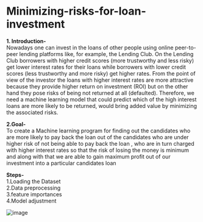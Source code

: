 # Minimizing-risks-for-loan-investment

**1. Introduction-** <br />
Nowadays one can invest in the loans of other people using online peer-to-peer lending platforms like, for example, the Lending Club. On the Lending Club borrowers with higher credit scores (more trustworthy and less risky) get lower interest rates for their loans while borrowers with lower credit scores (less trustworthy and more risky) get higher rates. From the point of view of the investor the loans with higher interest rates are more attractive because they provide higher return on investment (ROI) but on the other hand they pose risks of being not returned at all (defaulted). Therefore, we need a machine learning model that could predict which of the high interest loans are more likely to be returned, would bring added value by minimizing the associated risks.

**2.Goal-** <br />
To create a Machine learning program for finding out the candidates who are more likely to pay back the loan out of the candidates who are under higher risk of not being able to pay back the loan , who are in turn charged with higher interest rates so that the risk of losing the money is minimum and along with that we are able to gain maximum profit out of our investment into a particular candidates loan 

**Steps-** <br />
1.Loading the Dataset <br />
2.Data preprocessing <br />
3.feature importances <br />
4.Model adjustment

![image](https://user-images.githubusercontent.com/51155947/128470776-1d85ac11-41ec-4c05-8192-3240126ff9f1.png)

